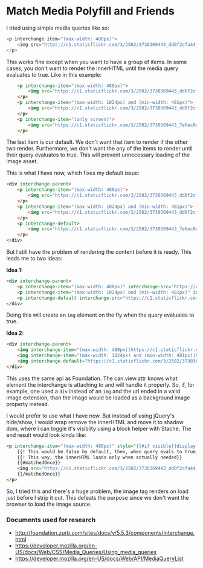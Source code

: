 # Match Media Polyfill and Friends

I tried using simple media queries like so:

```js
<p interchange-item="(max-width: 480px)">
    <img src="https://c1.staticflickr.com/3/2502/3730369443_dd0f2cfa44_m.jpg">
</p>
```
This works fine except when you want to have a group of items. In some cases, you don't want to render the innerHTML until the media query evaluates to true. Like in this example:

```html
    <p interchange-item="(max-width: 480px)">
        <img src="https://c1.staticflickr.com/3/2502/3730369443_dd0f2cfa44_m.jpg">
    </p>
    <p interchange-item="(max-width: 1024px) and (min-width: 481px)">
        <img src="https://c1.staticflickr.com/3/2502/3730369443_dd0f2cfa44_z.jpg">
    </p>
    <p interchange-item="(only screen)">
        <img src="https://c1.staticflickr.com/3/2502/3730369443_7e6ec0ae75_o.jpg">
    </p>
```

The last item is our default. We don't want that item to render if the other two render. Furthermore, we don't want the any of the items to render until their query evaluates to true. This will prevent unnecessary loading of the image asset.

This is what I have now, which fixes my default issue:

```html
<div interchange-parent>
    <p interchange-item="(max-width: 480px)">
        <img src="https://c1.staticflickr.com/3/2502/3730369443_dd0f2cfa44_m.jpg">
    </p>
    <p interchange-item="(max-width: 1024px) and (min-width: 481px)">
        <img src="https://c1.staticflickr.com/3/2502/3730369443_dd0f2cfa44_z.jpg">
    </p>
    <p interchange-default>
        <img src="https://c1.staticflickr.com/3/2502/3730369443_7e6ec0ae75_o.jpg">
    </p>
</div>
```

But I still have the problem of rendering the content before it is ready.  This leads me to two ideas:

**Idea 1:**

```html
<div interchange-parent>
    <p interchange-item="(max-width: 480px)" interchange-src="https://c1.staticflickr.com/3/2502/3730369443_dd0f2cfa44_m.jpg"></p>
    <p interchange-item="(max-width: 1024px) and (min-width: 481px)" interchange-src="https://c1.staticflickr.com/3/2502/3730369443_dd0f2cfa44_z.jpg"></p>
    <p interchange-default interchange-src="https://c1.staticflickr.com/3/2502/3730369443_7e6ec0ae75_o.jpg"></p>
</div>
```
Doing this will create an `img` element on the fly when the query evaluates to true.

**Idea 2:**

```html
<div interchange-parent>
    <img interchange-item="(max-width: 480px)|https://c1.staticflickr.com/3/2502/3730369443_dd0f2cfa44_m.jpg">
    <img interchange-item="(max-width: 1024px) and (min-width: 481px)|https://c1.staticflickr.com/3/2502/3730369443_dd0f2cfa44_z.jpg">
    <img interchange-default="https://c1.staticflickr.com/3/2502/3730369443_7e6ec0ae75_o.jpg">
</div>
```

This uses the same api as Foundation. The can.view.attr knows what element the interchange is attaching to and will handle it properly. So, if, for example, one used a `div` instead of an `img` and the url ended in a valid image extension, than the image would be loaded as a background image property instead.

I would prefer to use what I have now. But instead of using jQuery's hide/show, I would wrap remove the innerHTML and move it to shadow dom, where I can toggle it's visiblity using a block helper with Stache. The end result would look kinda like:


```html
<p interchange-item="(max-width: 480px)" style="{{#if visible}}display:block;{{else}}display:none;{{/if}}">
    {{! This would be false by default, then, when query evals to true, this becomes true for life.}}
    {{! This way, the innerHTML loads only when actually needed}}
    {{#matchedOnce}}
    <img src="https://c1.staticflickr.com/3/2502/3730369443_dd0f2cfa44_m.jpg">
    {{/matchedOnce}}
</p>
```

So, I tried this and there's a huge problem, the image tag renders on load just before I strip it out. This defeats the purpose since we don't want the browser to load the image source.


### Documents used for research

- http://foundation.zurb.com/sites/docs/v/5.5.3/components/interchange.html
- https://developer.mozilla.org/en-US/docs/Web/CSS/Media_Queries/Using_media_queries
- https://developer.mozilla.org/en-US/docs/Web/API/MediaQueryList
